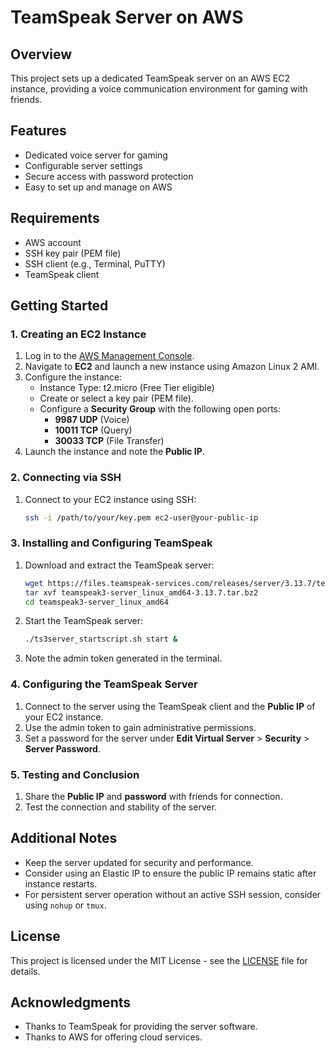 
# TeamSpeak Server on AWS

## Overview

This project sets up a dedicated TeamSpeak server on an AWS EC2 instance, providing a voice communication environment for gaming with friends.

## Features

- Dedicated voice server for gaming
- Configurable server settings
- Secure access with password protection
- Easy to set up and manage on AWS

## Requirements

- AWS account
- SSH key pair (PEM file)
- SSH client (e.g., Terminal, PuTTY)
- TeamSpeak client

## Getting Started

### 1. Creating an EC2 Instance

1. Log in to the [AWS Management Console](https://aws.amazon.com/).
2. Navigate to **EC2** and launch a new instance using Amazon Linux 2 AMI.
3. Configure the instance:
   - Instance Type: t2.micro (Free Tier eligible)
   - Create or select a key pair (PEM file).
   - Configure a **Security Group** with the following open ports:
     - **9987 UDP** (Voice)
     - **10011 TCP** (Query)
     - **30033 TCP** (File Transfer)
4. Launch the instance and note the **Public IP**.

### 2. Connecting via SSH

1. Connect to your EC2 instance using SSH:
   ```bash
   ssh -i /path/to/your/key.pem ec2-user@your-public-ip
   ```

### 3. Installing and Configuring TeamSpeak

1. Download and extract the TeamSpeak server:
   ```bash
   wget https://files.teamspeak-services.com/releases/server/3.13.7/teamspeak3-server_linux_amd64-3.13.7.tar.bz2
   tar xvf teamspeak3-server_linux_amd64-3.13.7.tar.bz2
   cd teamspeak3-server_linux_amd64
   ```

2. Start the TeamSpeak server:
   ```bash
   ./ts3server_startscript.sh start &
   ```

3. Note the admin token generated in the terminal.

### 4. Configuring the TeamSpeak Server

1. Connect to the server using the TeamSpeak client and the **Public IP** of your EC2 instance.
2. Use the admin token to gain administrative permissions.
3. Set a password for the server under **Edit Virtual Server** > **Security** > **Server Password**.

### 5. Testing and Conclusion

1. Share the **Public IP** and **password** with friends for connection.
2. Test the connection and stability of the server.

## Additional Notes

- Keep the server updated for security and performance.
- Consider using an Elastic IP to ensure the public IP remains static after instance restarts.
- For persistent server operation without an active SSH session, consider using `nohup` or `tmux`.

## License

This project is licensed under the MIT License - see the [LICENSE](LICENSE) file for details.

## Acknowledgments

- Thanks to TeamSpeak for providing the server software.
- Thanks to AWS for offering cloud services.